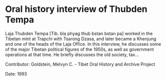 # Oral history interview of Thubden Tempa  
Laja Thubden Tempa [Tib. bla phyag thub bstan bstan pa] worked in the Tibetan mint at Trapchi with Tsarong Dzasa, and later became a Khenjung and one of the heads of the Laja Office. In this interview, he discusses some of the major Tibetan political figures of the 1950s, as well as government operations at that time. He briefly discusses the old society, tax... 

Contributor: Goldstein, Melvyn C. - Tibet Oral History and Archive Project  

Date:
1993  

